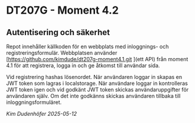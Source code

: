 # DT207G - Moment 4.2
## Autentisering och säkerhet

Repot innehåller källkoden för en webbplats med inloggnings- och registreringsformulär. Webbplatsen använder [https://github.com/kimdude/dt207g-moment4.1.git ](ett API) från moment 4.1 för att registrera, logga in och ge åtkomst till användar sida. 


Vid registrering hashas lösenordet. När användaren loggar in skapas en JWT token som lagras i localstorage. När användare loggar in kontrolleras JWT token igen och vid godkänt JWT token skickas användaruppgifter för användaren själv. Om det inte godkänns skickas användaren tillbaka till inloggningsformuläret.

_Kim Dudenhöfer_
_2025-05-12_